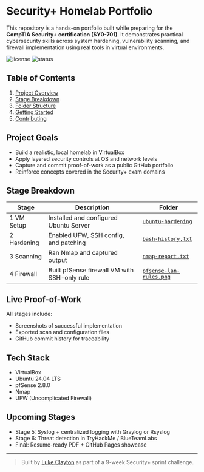 # Security+ Homelab Portfolio

This repository is a hands-on portfolio built while preparing for the **CompTIA Security+ certification (SY0-701)**. It demonstrates practical cybersecurity skills across system hardening, vulnerability scanning, and firewall implementation using real tools in virtual environments.

![license](https://img.shields.io/badge/license-MIT-blue)
![status](https://img.shields.io/badge/build-passing-brightgreen)

## Table of Contents
1. [Project Overview](#project-overview)
2. [Stage Breakdown](#stage-breakdown)
3. [Folder Structure](#folder-structure)
4. [Getting Started](#getting-started)
5. [Contributing](#contributing)

## Project Goals

- Build a realistic, local homelab in VirtualBox
- Apply layered security controls at OS and network levels
- Capture and commit proof-of-work as a public GitHub portfolio
- Reinforce concepts covered in the Security+ exam domains

## Stage Breakdown

| Stage | Description | Folder |
|-------|-------------|--------|
| 1️ VM Setup | Installed and configured Ubuntu Server | [`ubuntu-hardening`](./ubuntu-hardening) |
| 2️ Hardening | Enabled UFW, SSH config, and patching | [`bash-history.txt`](./ubuntu-hardening/bash-history.txt) |
| 3️ Scanning | Ran Nmap and captured output | [`nmap-report.txt`](./ubuntu-hardening/nmap-report.txt) |
| 4️ Firewall | Built pfSense firewall VM with SSH-only rule | [`pfsense-lan-rules.png`](./ubuntu-hardening/screenshots/pfsense-lan-rules.png) |

## Live Proof-of-Work

All stages include:

- Screenshots of successful implementation
- Exported scan and configuration files
- GitHub commit history for traceability

## Tech Stack

- VirtualBox
- Ubuntu 24.04 LTS
- pfSense 2.8.0
- Nmap
- UFW (Uncomplicated Firewall)

## Upcoming Stages

- Stage 5: Syslog + centralized logging with Graylog or Rsyslog
- Stage 6: Threat detection in TryHackMe / BlueTeamLabs
- Final: Resume-ready PDF + GitHub Pages showcase

---

> Built by [Luke Clayton](https://github.com/lclayton242) as part of a 9-week Security+ sprint challenge.
